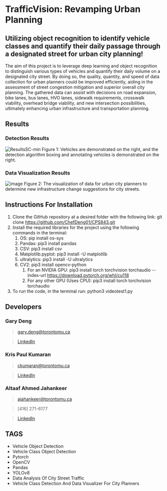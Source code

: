 # TrafficVision: Revamping Urban Planning

## Utilizing object recognition to identify vehicle classes and quantify their daily passage through a designated street for urban city planning!

The aim of this project is to leverage deep learning and object recognition to distinguish various types of vehicles and quantify their daily volume on a designated city street. By doing so, the quality, quantity, and speed of data collection for urban planners could be improved efficiently, aiding in the assessment of street congestion mitigation and superior overall city planning. The gathered data can assist with decisions on road expansion, bike lanes, bus lanes, HVO lanes, sidewalk requirements, crosswalk viability, overhead bridge viability, and new intersection possibilities, ultimately enhancing urban infrastructure and transportation planning.

## Results

### Detection Results
![ResultsSC-min](https://github.com/ChefDeng01/CPS843/assets/64322365/08cae90a-9e4e-404d-b51f-7a032708a931)
Figure 1: Vehicles are demonstrated on the right, and the detection algorithm boxing and annotating vehicles is demonstrated on the right. 

### Data Visualization Results
![image](https://github.com/ChefDeng01/CPS843/assets/64322365/8f48813a-0cdb-45ae-baa1-5534a8ae9606)
Figure 2: The visualization of data for urban city planners to determine new infrastructure change suggestions for city streets.

## Instructions For Installation

1. Clone the GitHub repository at a desired folder with the following link: git clone https://github.com/ChefDeng01/CPS843.git
2. Install the required libraries for the project using the following commands in the terminal:
    1. OS: pip install os-sys
    2. Pandas: pip3 install pandas
    3. CSV: pip3 install csv
    4. Matplotlib.pyplot: pip3 install -U matplotlib
    5. ultralytics: pip3 install -U ultralytics
    6. CV2: pip3 install opencv-python
        1. For an NVIDIA GPU: pip3 install torch torchvision torchaudio --index-url https://download.pytorch.org/whl/cu118
        2. For any other GPU (Uses CPU): pip3 install torch torchvision torchaudio
3. To run the code, in the terminal run: python3 videotest1.py

## Developers

### Gary Deng
>gary.deng@torontomu.ca

>[LinkedIn](https://www.linkedin.com/in/gary-deng-060087203/)

### Kris Paul Kumaran
>ckumaran@torontomu.ca

>[LinkedIn](https://www.linkedin.com/in/chrispaulkumaran/)

### Altaaf Ahmed Jahankeer
>ajahankeer@torontomu.ca

>[416] 271-6177

>[LinkedIn](https://www.linkedin.com/in/altaafj/)

## TAGS

* Vehicle Object Detection
* Vehicle Class Object Detection
* Pytorch
* OpenCV
* Pandas
* YOLOv8
* Data Analysis Of City Street Traffic
* Vehicle Class Detection And Data Visualizer For City Planners
